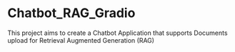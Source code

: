 # Chatbot_RAG_Gradio
This project aims to create a Chatbot Application that supports Documents upload for Retrieval Augmented Generation (RAG)
